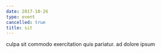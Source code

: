 ```yaml
---
date: 2017-10-26
type: event
cancelled: true
title: sit
---
```

culpa sit commodo exercitation quis pariatur. ad dolore ipsum